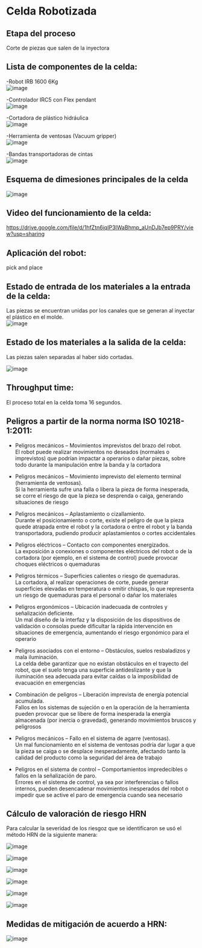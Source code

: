 # Celda Robotizada

## Etapa del proceso
Corte de piezas que salen de la inyectora


## Lista de componentes de la celda:<br/>
-Robot IRB 1600 6Kg<br/>
![image](https://github.com/user-attachments/assets/bc0cf1d2-05af-4738-8826-d08f5f08a365)

-Controlador IRC5 con Flex pendant<br/>
![image](https://github.com/user-attachments/assets/2b6a2678-0a5c-4aea-a65a-6796cc2859c0)

-Cortadora de plástico hidráulica<br/>
![image](https://github.com/user-attachments/assets/7d158e80-079d-42f6-b36e-39f6372ad4e7)

-Herramienta de ventosas  (Vacuum gripper)<br/>
![image](https://github.com/user-attachments/assets/6dfe9244-829c-4892-a225-c16b89e8bd91)

-Bandas transportadoras de cintas<br/>
![image](https://github.com/user-attachments/assets/3f41689a-bfad-480f-ad2b-70c721b511c3)


## Esquema de dimesiones principales de la celda

![image](https://github.com/user-attachments/assets/0ff5c9f3-452b-4cd3-95bb-e02b76ce0145)

## Video del funcionamiento de la celda: 
https://drive.google.com/file/d/1hfZtn6iqIP3IWaBhmp_aUnDJb7ep9PRY/view?usp=sharing

## Aplicación del robot: 
pick and place<br/>
## Estado de entrada de los materiales a la entrada de la celda: 
Las piezas se encuentran unidas por los canales que se generan al inyectar el plástico en el molde.<br/>
![image](https://github.com/user-attachments/assets/b7afc64c-4eed-4d02-8e9b-a0a2be5f2b04)

## Estado de los materiales a la salida de la celda: 
Las piezas salen separadas al haber sido cortadas.<br/>

![image](https://github.com/user-attachments/assets/83aebadb-36d3-461a-bc86-ba5250a12d60)


## Throughput time:
El proceso total en la celda toma 16 segundos.

## Peligros a partir de la norma  norma ISO 10218-1:2011:<br/>

- Peligros mecánicos – Movimientos imprevistos del brazo del robot.<br/>
El robot puede realizar movimientos no deseados (normales o imprevistos) que podrían impactar a operarios o dañar piezas, sobre todo durante la manipulación entre la banda y la cortadora 

- Peligros mecánicos – Movimiento imprevisto del elemento terminal (herramienta de ventosas).<br/>
Si la herramienta sufre una falla o libera la pieza de forma inesperada, se corre el riesgo de que la pieza se desprenda o caiga, generando situaciones de riesgo 

- Peligros mecánicos – Aplastamiento o cizallamiento.<br/>
Durante el posicionamiento o corte, existe el peligro de que la pieza quede atrapada entre el robot y la cortadora o entre el robot y la banda transportadora, pudiendo producir aplastamientos o cortes accidentales 

- Peligros eléctricos – Contacto con componentes energizados.<br/>
La exposición a conexiones o componentes eléctricos del robot o de la cortadora (por ejemplo, en el sistema de control) puede provocar choques eléctricos o quemaduras 

- Peligros térmicos – Superficies calientes o riesgo de quemaduras.<br/>
La cortadora, al realizar operaciones de corte, puede generar superficies elevadas en temperatura o emitir chispas, lo que representa un riesgo de quemaduras para el personal o dañar los materiales 

- Peligros ergonómicos – Ubicación inadecuada de controles y señalización deficiente.<br/>
Un mal diseño de la interfaz y la disposición de los dispositivos de validación o consolas puede dificultar la rápida intervención en situaciones de emergencia, aumentando el riesgo ergonómico para el operario 

- Peligros asociados con el entorno – Obstáculos, suelos resbaladizos y mala iluminación.<br/>
La celda debe garantizar que no existan obstáculos en el trayecto del robot, que el suelo tenga una superficie antideslizante y que la iluminación sea adecuada para evitar caídas o la imposibilidad de evacuación en emergencias 

- Combinación de peligros – Liberación imprevista de energía potencial acumulada.<br/>
Fallos en los sistemas de sujeción o en la operación de la herramienta pueden provocar que se libere de forma inesperada la energía almacenada (por inercia o gravedad), generando movimientos bruscos y peligrosos 

- Peligros mecánicos – Fallo en el sistema de agarre (ventosas).<br/>
Un mal funcionamiento en el sistema de ventosas podría dar lugar a que la pieza se caiga o se desplace inesperadamente, afectando tanto la calidad del producto como la seguridad del área de trabajo 

- Peligros en el sistema de control – Comportamientos impredecibles o fallos en la señalización de paro.<br/>
Errores en el sistema de control, ya sea por interferencias o fallos internos, pueden desencadenar movimientos inesperados del robot o impedir que se active el paro de emergencia cuando sea necesario 


## Cálculo de valoración de riesgo HRN

Para calcular la severidad de los riesgoz que se identificaron se usó el método HRN de la siguiente manera:

![image](https://github.com/user-attachments/assets/143cc3d1-9409-454a-ace4-4e60094f2fbd)

![image](https://github.com/user-attachments/assets/7f231ad7-135e-44e5-ac0c-f1b684951ed8)

![image](https://github.com/user-attachments/assets/26cc9b07-d13d-4060-acaf-33f056a7562d)

![image](https://github.com/user-attachments/assets/20f8a3f1-2b56-41f6-a264-d7604cfdf619)

![image](https://github.com/user-attachments/assets/efedd1ef-0fe4-474d-b651-5731ce3fec5f)

![image](https://github.com/user-attachments/assets/ff8d23d4-dd29-41bf-b225-63ea256eab2b)

## Medidas de mitigación de acuerdo a HRN:

![image](https://github.com/user-attachments/assets/514afe9e-42fa-45cc-b80f-dae6339779b9)


